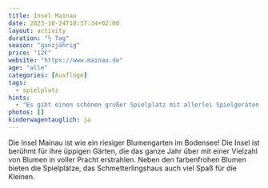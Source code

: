 ```yaml
---
title: Insel Mainau
date: 2023-10-24T18:37:34+02:00
layout: activity
duration: "½ Tag"
season: "ganzjährig"
price: "12€"
website: "https://www.mainau.de"
age: "alle"
categories: [Ausflüge]
tags:
  - spielplatz
hints:
  - "Es gibt einen schönen großer Spielplatz mit allerlei Spielgeräten und Flößen."
photos: []
kinderwagentauglich: ja
---
```

Die Insel Mainau ist wie ein riesiger Blumengarten im Bodensee! Die Insel ist berühmt für ihre üppigen Gärten, die das ganze Jahr über mit einer Vielzahl von Blumen in voller Pracht erstrahlen. Neben den farbenfrohen Blumen bieten die Spielplätze, das Schmetterlingshaus auch viel Spaß für die Kleinen.